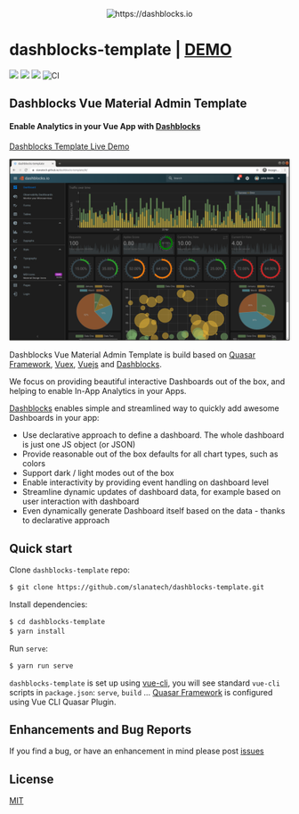 <p align="center">
<img src="https://github.com/slanatech/dashblocks-template/blob/master/screenshots/dblogo.png?raw=true" height="200" width="200" alt="https://dashblocks.io"/>
</p>

# dashblocks-template | [DEMO](https://slanatech.github.io/dashblocks-template)   

![](https://img.shields.io/badge/vue-2.x-brightgreen.svg)
<img src="https://img.shields.io/npm/v/quasar.svg?label=quasar">
<img src="https://img.shields.io/npm/v/dashblocks.svg?label=dashblocks"> 
![CI](https://github.com/slanatech/dashblocks-template/workflows/CI/badge.svg)


## Dashblocks Vue Material Admin Template

#### Enable Analytics in your Vue App with [Dashblocks](https://github.com/slanatech/dashblocks)

[Dashblocks Template Live Demo](https://slanatech.github.io/dashblocks-template)


![dashboard](screenshots/dashblocks.png?raw=true)


Dashblocks Vue Material Admin Template is build based on [Quasar Framework](https://quasar.dev/), [Vuex](https://vuex.vuejs.org/installation.html),  [Vuejs](https://vuejs.org/) and [Dashblocks](https://github.com/slanatech/dashblocks).

We focus on providing beautiful interactive Dashboards out of the box, and helping to enable In-App Analytics in your Apps.  

[Dashblocks](https://github.com/slanatech/dashblocks) enables simple and streamlined way to quickly add awesome Dashboards in your app: 
 
* Use declarative approach to define a dashboard. The whole dashboard is just one JS object (or JSON) 
* Provide reasonable out of the box defaults for all chart types, such as colors
* Support dark / light modes out of the box    
* Enable interactivity by providing event handling on dashboard level
* Streamline dynamic updates of dashboard data, for example based on user interaction with dashboard
* Even dynamically generate Dashboard itself based on the data - thanks to declarative approach   
  

## Quick start

Clone `dashblocks-template` repo: 

```bash
$ git clone https://github.com/slanatech/dashblocks-template.git
```

Install dependencies:

```bash
$ cd dashblocks-template
$ yarn install
```

Run `serve`:

```bash
$ yarn run serve
```

`dashblocks-template` is set up using [vue-cli](https://github.com/vuejs/vue-cli), you will see standard `vue-cli` scripts in `package.json`: `serve`, `build` ...
[Quasar Framework](https://quasar.dev/) is configured using Vue CLI Quasar Plugin. 


## Enhancements and Bug Reports

If you find a bug, or have an enhancement in mind please post [issues](https://github.com/slanatech/dashblocks-template/issues)


## License
 
[MIT](LICENSE)
   
